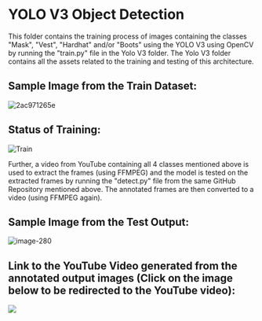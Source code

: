 # YOLO V3 Object Detection

This folder contains the training process of images containing the classes "Mask", "Vest", "Hardhat" and/or "Boots" using the YOLO V3 using OpenCV by running the "train.py" file in the Yolo V3 folder. The Yolo V3 folder contains all the assets related to the training and testing of this architecture.

## Sample Image from the Train Dataset:

![2ac971265e](https://user-images.githubusercontent.com/65642947/111881709-cd48b400-89d7-11eb-9bee-52b9ddff518b.jpg)



## Status of Training:

![Train](https://user-images.githubusercontent.com/65642947/111882055-6af0b300-89d9-11eb-83c2-5798e479a0c4.JPG)


Further, a video from YouTube containing all 4 classes mentioned above is used to extract the frames (using FFMPEG) and the model is tested on the extracted frames by running the "detect.py" file from the same GitHub Repository mentioned above. The annotated frames are then converted to a video (using FFMPEG again).

## Sample Image from the Test Output:

![image-280](https://user-images.githubusercontent.com/65642947/111882333-0b93a280-89db-11eb-9100-b34f2d752ba1.jpg)



## Link to the YouTube Video generated from the annotated output images (Click on the image below to be redirected to the YouTube video):

[![](http://img.youtube.com/vi/VHYpHynVeSs/0.jpg)](http://www.youtube.com/watch?v=VHYpHynVeSs "YOLO V3 Object Detection")

